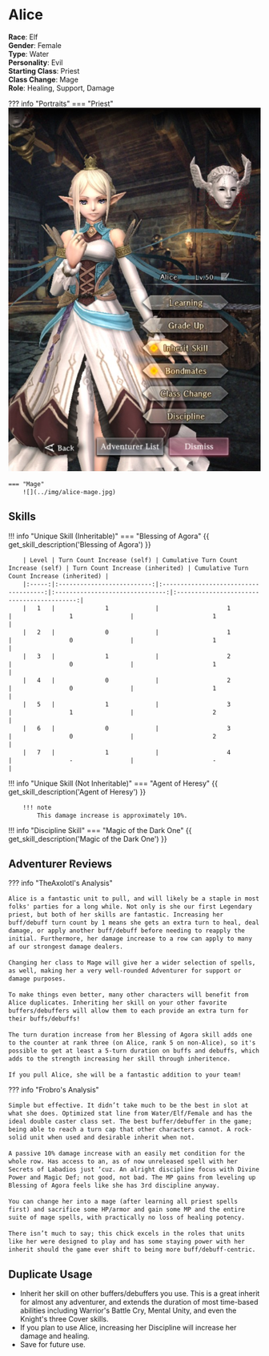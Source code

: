 # Alice

**Race**: Elf  
**Gender**: Female  
**Type**: Water  
**Personality**: Evil  
**Starting Class**: Priest  
**Class Change**: Mage  
**Role**: Healing, Support, Damage

??? info "Portraits"
    === "Priest"
        ![](../img/alice-priest.jpg)

    === "Mage"
        ![](../img/alice-mage.jpg)

## Skills

!!! info "Unique Skill (Inheritable)"
    === "Blessing of Agora"
        {{ get_skill_description('Blessing of Agora') }}
        
        | Level | Turn Count Increase (self) | Cumulative Turn Count Increase (self) | Turn Count Increase (inherited) | Cumulative Turn Count Increase (inherited) |
        |:-----:|:--------------------------:|:-------------------------------------:|:-------------------------------:|:------------------------------------------:|
        |   1   |              1             |                   1                   |                1                |                      1                     |
        |   2   |              0             |                   1                   |                0                |                      1                     |
        |   3   |              1             |                   2                   |                0                |                      1                     |
        |   4   |              0             |                   2                   |                0                |                      1                     |
        |   5   |              1             |                   3                   |                1                |                      2                     |
        |   6   |              0             |                   3                   |                0                |                      2                     |
        |   7   |              1             |                   4                   |                -                |                      -                     |

!!! info "Unique Skill (Not Inheritable)"
    === "Agent of Heresy"
        {{ get_skill_description('Agent of Heresy') }}

        !!! note
            This damage increase is approximately 10%.

!!! info "Discipline Skill"
    === "Magic of the Dark One"
        {{ get_skill_description('Magic of the Dark One') }}

## Adventurer Reviews

??? info "TheAxolotl's Analysis"
    
    Alice is a fantastic unit to pull, and will likely be a staple in most folks' parties for a long while. Not only is she our first Legendary priest, but both of her skills are fantastic. Increasing her buff/debuff turn count by 1 means she gets an extra turn to heal, deal damage, or apply another buff/debuff before needing to reapply the initial. Furthermore, her damage increase to a row can apply to many af our strongest damage dealers.

    Changing her class to Mage will give her a wider selection of spells, as well, making her a very well-rounded Adventurer for support or damage purposes.

    To make things even better, many other characters will benefit from Alice duplicates. Inheriting her skill on your other favorite buffers/debuffers will allow them to each provide an extra turn for their buffs/debuffs!

    The turn duration increase from her Blessing of Agora skill adds one to the counter at rank three (on Alice, rank 5 on non-Alice), so it's possible to get at least a 5-turn duration on buffs and debuffs, which adds to the strength increasing her skill through inheritence.

    If you pull Alice, she will be a fantastic addition to your team!

??? info "Frobro's Analysis"

    Simple but effective. It didn’t take much to be the best in slot at what she does. Optimized stat line from Water/Elf/Female and has the ideal double caster class set. The best buffer/debuffer in the game; being able to reach a turn cap that other characters cannot. A rock-solid unit when used and desirable inherit when not. 

    A passive 10% damage increase with an easily met condition for the whole row. Has access to an, as of now unreleased spell with her Secrets of Labadios just ‘cuz. An alright discipline focus with Divine Power and Magic Def; not good, not bad. The MP gains from leveling up Blessing of Agora feels like she has 3rd discipline anyway.

    You can change her into a mage (after learning all priest spells first) and sacrifice some HP/armor and gain some MP and the entire suite of mage spells, with practically no loss of healing potency.

    There isn’t much to say; this chick excels in the roles that units like her were designed to play and has some staying power with her inherit should the game ever shift to being more buff/debuff-centric.

## Duplicate Usage

* Inherit her skill on other buffers/debuffers you use. This is a great inherit for almost any adventurer, and extends the duration of most time-based abilities including Warrior's Battle Cry, Mental Unity, and even the Knight's three Cover skills.
* If you plan to use Alice, increasing her Discipline will increase her damage and healing.
* Save for future use.